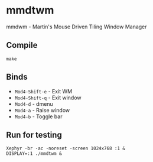 # mmdtwm
mmdwm - Martin's Mouse Driven Tiling Window Manager

## Compile
```
make
```

## Binds
* `Mod4-Shift-e` - Exit WM
* `Mod4-Shift-q` - Exit window
* `Mod4-d` - dmenu
* `Mod4-a` - Raise window
* `Mod4-b` - Toggle bar

## Run for testing
```
Xephyr -br -ac -noreset -screen 1024x768 :1 &
DISPLAY=:1 ./mmdtwm &
```


